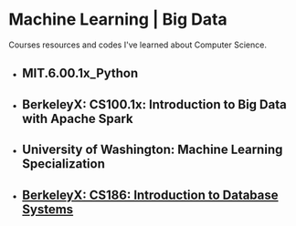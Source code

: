 # Machine Learning | Big Data
Courses resources and codes I've learned about Computer Science.
- ## MIT.6.00.1x_Python
- ## BerkeleyX: CS100.1x: Introduction to Big Data with Apache Spark
- ## University of Washington: Machine Learning Specialization
- ## [BerkeleyX: CS186: Introduction to Database Systems](https://github.com/teenbress/Still_Hungry_Still_Foolish/tree/master/BerkeleyX:%20CS186:%20Database%20Systems)
